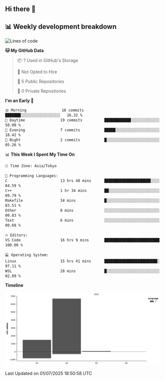 ## Hi there 👋

<!--
**mandakore/mandakore** is a ✨ _special_ ✨ repository because its `README.md` (this file) appears on your GitHub profile.

Here are some ideas to get you started:

- 🔭 I’m currently working on ...
- 🌱 I’m currently learning ...
- 👯 I’m looking to collaborate on ...
- 🤔 I’m looking for help with ...
- 💬 Ask me about ...
- 📫 How to reach me: ...
- 😄 Pronouns: ...
- ⚡ Fun fact: ...
-->

## 📊 Weekly development breakdown

<!--START_SECTION:waka-->
![Lines of code](https://img.shields.io/badge/From%20Hello%20World%20I%27ve%20Written-8.2%20thousand%20lines%20of%20code-blue)

**🐱 My GitHub Data** 

> 📦 ? Used in GitHub's Storage 
 > 
> 🚫 Not Opted to Hire
 > 
> 📜 5 Public Repositories 
 > 
> 🔑 0 Private Repositories 
 > 
**I'm an Early 🐤** 

```text
🌞 Morning                10 commits          ███████░░░░░░░░░░░░░░░░░░   26.32 % 
🌆 Daytime                19 commits          ████████████░░░░░░░░░░░░░   50.00 % 
🌃 Evening                7 commits           █████░░░░░░░░░░░░░░░░░░░░   18.42 % 
🌙 Night                  2 commits           █░░░░░░░░░░░░░░░░░░░░░░░░   05.26 % 
```


📊 **This Week I Spent My Time On** 

```text
🕑︎ Time Zone: Asia/Tokyo

💬 Programming Languages: 
C                        13 hrs 40 mins      █████████████████████░░░░   84.59 % 
C++                      1 hr 34 mins        ██░░░░░░░░░░░░░░░░░░░░░░░   09.79 % 
Makefile                 34 mins             █░░░░░░░░░░░░░░░░░░░░░░░░   03.51 % 
Other                    8 mins              ░░░░░░░░░░░░░░░░░░░░░░░░░   00.83 % 
Text                     6 mins              ░░░░░░░░░░░░░░░░░░░░░░░░░   00.68 % 

🔥 Editors: 
VS Code                  16 hrs 9 mins       █████████████████████████   100.00 % 

💻 Operating System: 
Linux                    15 hrs 41 mins      ████████████████████████░   97.11 % 
WSL                      28 mins             █░░░░░░░░░░░░░░░░░░░░░░░░   02.89 % 
```

**Timeline**

![Lines of Code chart](https://raw.githubusercontent.com/mandakore/mandakore/main/assets/bar_graph.png)


 Last Updated on 01/07/2025 18:50:58 UTC
<!--END_SECTION:waka-->

